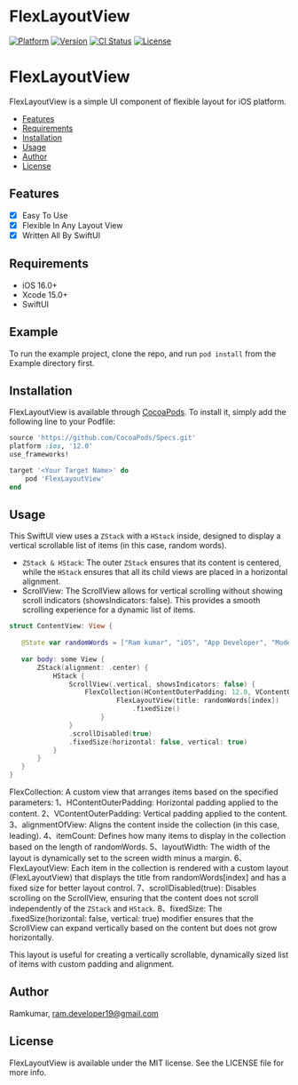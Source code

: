 # FlexLayoutView

[![Platform](https://img.shields.io/cocoapods/p/FlexLayoutView.svg?style=flat)](https://cocoapods.org/pods/FlexLayoutView)
[![Version](https://img.shields.io/cocoapods/v/FlexLayoutView.svg?style=flat)](https://cocoapods.org/pods/FlexLayoutView)
[![CI Status](https://img.shields.io/travis/Ramkumar/FlexLayoutView.svg?style=flat)](https://travis-ci.org/Ramkumar/FlexLayoutView)
[![License](https://img.shields.io/cocoapods/l/FlexLayoutView.svg?style=flat)](https://cocoapods.org/pods/FlexLayoutView)

# FlexLayoutView

FlexLayoutView is a simple UI component of flexible layout for iOS platform.

- [Features](#features)
- [Requirements](#requirements)
- [Installation](#installation)
- [Usage](#usage)
- [Author](#author)
- [License](#license)

## Features

- [x] Easy To Use
- [x] Flexible In Any Layout View
- [x] Written All By SwiftUI

## Requirements
- iOS 16.0+
- Xcode 15.0+
- SwiftUI

## Example

To run the example project, clone the repo, and run `pod install` from the Example directory first.

## Installation

FlexLayoutView is available through [CocoaPods](https://cocoapods.org). To install
it, simply add the following line to your Podfile:

```ruby
source 'https://github.com/CocoaPods/Specs.git'
platform :ios, '12.0'
use_frameworks!

target '<Your Target Name>' do
    pod 'FlexLayoutView'
end
```

## Usage
This SwiftUI view uses a `ZStack` with a `HStack` inside, designed to display a vertical scrollable list of items (in this case, random words).

 * `ZStack & HStack`: The outer `ZStack` ensures that its content is centered, while the `HStack` ensures that all its child views are placed in a horizontal alignment.
 * ScrollView: The ScrollView allows for vertical scrolling without showing scroll indicators (showsIndicators: false). This provides a smooth scrolling experience for a dynamic list of items.
 ``` swift 
 struct ContentView: View {
    
    @State var randomWords = ["Ram kumar", "iOS", "App Developer", "Model", "Mac Book Pro", "Xcode", "Simulator", "SwiftUI", "Swift", "FlexibleLayout", "Apple", "iPhone", "Cocopods", "Pods", "GitHub", "Test Case", "Height & Width", "Size of screen", "Command line", "Terminal", "iOS", "Ready to Install on your project"]
    
    var body: some View {
        ZStack(alignment: .center) {
            HStack {
                ScrollView(.vertical, showsIndicators: false) {
                    FlexCollection(HContentOuterPadding: 12.0, VContentOuterPadding: 10.0 ,alignmentOfView: .leading, itemCount: randomWords.count, layoutWidth: UIScreen.main.bounds.width - 50) { index in
                            FlexLayoutView(title: randomWords[index])
                                .fixedSize()
                        }
                }
                .scrollDisabled(true)
                .fixedSize(horizontal: false, vertical: true)
            }
        }
    }
}
 ```
 FlexCollection: A custom view that arranges items based on the specified parameters:
   1、HContentOuterPadding: Horizontal padding applied to the content.
   2、VContentOuterPadding: Vertical padding applied to the content.
   3、alignmentOfView: Aligns the content inside the collection (in this case, leading).
   4、itemCount: Defines how many items to display in the collection based on the length of randomWords.
   5、layoutWidth: The width of the layout is dynamically set to the screen width minus a margin.
   6、FlexLayoutView: Each item in the collection is rendered with a custom layout (FlexLayoutView) that displays the title from randomWords[index] and has a fixed size for better layout control.
   7、scrollDisabled(true): Disables scrolling on the ScrollView, ensuring that the content does not scroll independently of the `ZStack` and `HStack`.
   8、fixedSize: The .fixedSize(horizontal: false, vertical: true) modifier ensures that the ScrollView can expand vertically based on the content but does not grow horizontally.
 
 This layout is useful for creating a vertically scrollable, dynamically sized list of items with custom padding and alignment.

## Author

Ramkumar, ram.developer19@gmail.com

## License

FlexLayoutView is available under the MIT license. See the LICENSE file for more info.
